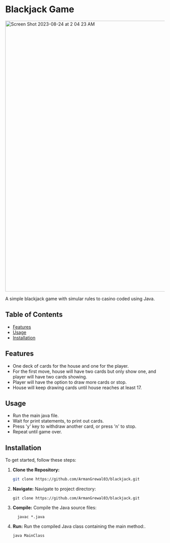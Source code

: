 # Blackjack Game

<img width="853" alt="Screen Shot 2023-08-24 at 2 04 23 AM" src="https://github.com/ArmanGrewal03/blackjack/assets/143025874/56132d34-2fb2-428b-8ef1-e3b490b1ebea">

A simple blackjack game with simular rules to casino coded using Java. 

## Table of Contents

- [Features](#features)
- [Usage](#usage)
- [Installation](#installation)

## Features

- One deck of cards for the house and one for the player.
- For the first move, house will have two cards but only show one, and player will have two cards showing.
- Player will have the option to draw more cards or stop.
- House will keep drawing cards until house reaches at least 17.

## Usage

- Run the main java file.
- Wait for print statements, to print out cards.
- Press 'y' key to withdraw another card, or press 'n' to stop.
- Repeat until game over.

  
## Installation

To get started, follow these steps:

1. **Clone the Repository:**
   ```bash
   git clone https://github.com/ArmanGrewal03/blackjack.git

2. **Navigate:**
   Navigate to project directory:
   ```plaintext
   git clone https://github.com/ArmanGrewal03/blackjack.git
   ```

4. **Compile:**
   Compile the Java source files:
   ```plaintext
     javac *.java
   ```

6. **Run:**
   Run the compiled Java class containing the main method:.
   ```plaintext
   java MainClass
   ```
